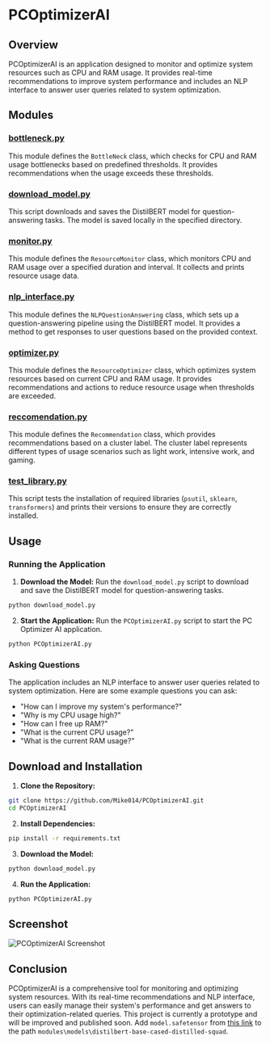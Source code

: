 # PCOptimizerAI

## Overview

PCOptimizerAI is an application designed to monitor and optimize system resources such as CPU and RAM usage. It provides real-time recommendations to improve system performance and includes an NLP interface to answer user queries related to system optimization.

## Modules

### [bottleneck.py](#bottleneckpy-context)

This module defines the `BottleNeck` class, which checks for CPU and RAM usage bottlenecks based on predefined thresholds. It provides recommendations when the usage exceeds these thresholds.

### [download_model.py](#download_modelpy-context)

This script downloads and saves the DistilBERT model for question-answering tasks. The model is saved locally in the specified directory.

### [monitor.py](#monitorpy-context)

This module defines the `ResourceMonitor` class, which monitors CPU and RAM usage over a specified duration and interval. It collects and prints resource usage data.

### [nlp_interface.py](#nlp_interfacepy-context)

This module defines the `NLPQuestionAnswering` class, which sets up a question-answering pipeline using the DistilBERT model. It provides a method to get responses to user questions based on the provided context.

### [optimizer.py](#optimizerpy-context)

This module defines the `ResourceOptimizer` class, which optimizes system resources based on current CPU and RAM usage. It provides recommendations and actions to reduce resource usage when thresholds are exceeded.

### [reccomendation.py](#reccomendationpy-context)

This module defines the `Recommendation` class, which provides recommendations based on a cluster label. The cluster label represents different types of usage scenarios such as light work, intensive work, and gaming.

### [test_library.py](#test_librarypy-context)

This script tests the installation of required libraries (`psutil`, `sklearn`, `transformers`) and prints their versions to ensure they are correctly installed.

## Usage

### Running the Application

1. **Download the Model:**
   Run the `download_model.py` script to download and save the DistilBERT model for question-answering tasks.

```bash
python download_model.py
```
   
2. **Start the Application:**
   Run the `PCOptimizerAI.py` script to start the PC Optimizer AI application.

```bash
python PCOptimizerAI.py
```

### Asking Questions

The application includes an NLP interface to answer user queries related to system optimization. Here are some example questions you can ask:

- "How can I improve my system's performance?"
- "Why is my CPU usage high?"
- "How can I free up RAM?"
- "What is the current CPU usage?"
- "What is the current RAM usage?"

## Download and Installation

1. **Clone the Repository:**

```bash
git clone https://github.com/Mike014/PCOptimizerAI.git 
cd PCOptimizerAI
```

2. **Install Dependencies:**

```bash
pip install -r requirements.txt
```

3. **Download the Model:**

```bash
python download_model.py
```

4. **Run the Application:**

```bash
python PCOptimizerAI.py
```

## Screenshot

![PCOptimizerAI Screenshot](screenshots/Screenshots.png)

## Conclusion

PCOptimizerAI is a comprehensive tool for monitoring and optimizing system resources. With its real-time recommendations and NLP interface, users can easily manage their system's performance and get answers to their optimization-related queries.
This project is currently a prototype and will be improved and published soon.
Add `model.safetensor` from [this link](https://drive.google.com/drive/home?hl=it) to the path `modules\models\distilbert-base-cased-distilled-squad`.

 
